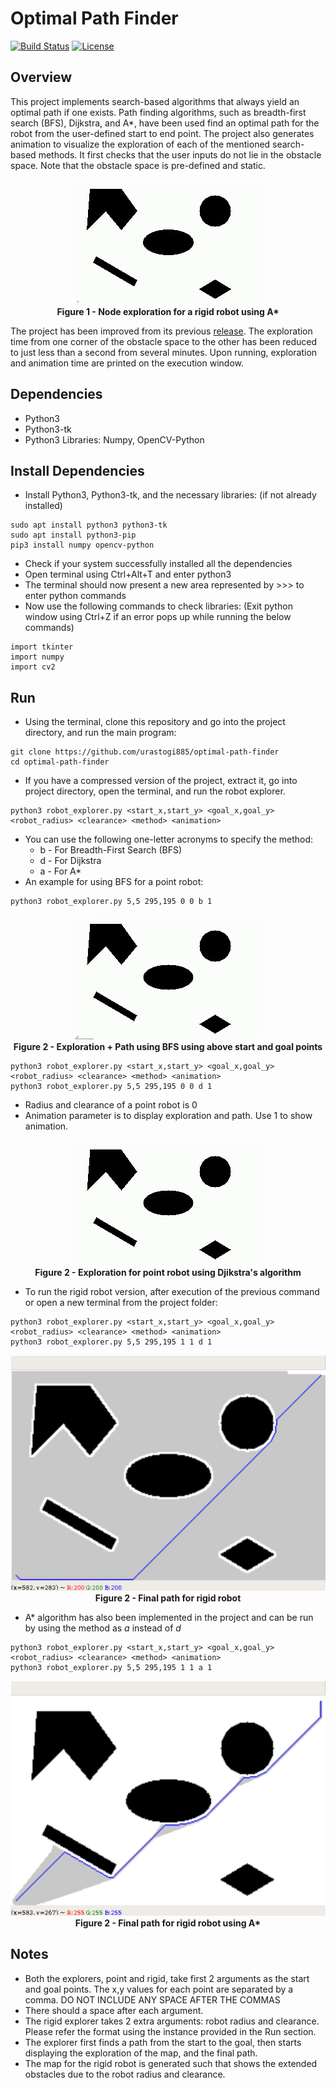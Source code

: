 # Optimal Path Finder
[![Build Status](https://travis-ci.org/urastogi885/optimal-path-finder.svg?branch=master)](https://travis-ci.org/github/urastogi885/optimal-path-finder)
[![License](https://img.shields.io/badge/License-BSD%203--Clause-blue.svg)](https://github.com/urastogi885/optimal-path-finding/blob/master/LICENSE)

## Overview

This project implements search-based algorithms that always yield an optimal path if one exists. Path finding 
algorithms, such as breadth-first search (BFS), Dijkstra, and A*, have been used find an optimal path for the robot 
from the user-defined start to end point. The project also generates animation to visualize the exploration of each of 
the mentioned search-based methods. It first checks that the user inputs do not lie in the obstacle space. Note that 
the obstacle space is pre-defined and static.

<p align="center">
  <img src="https://github.com/urastogi885/optimal-path-finder/blob/master/images/rigid_robot_exploration.gif">
  <br><b>Figure 1 - Node exploration for a rigid robot using A*</b><br>
</p>

The project has been improved from its previous [release](https://github.com/urastogi885/optimal-path-finder/releases). 
The exploration time from one corner of the obstacle space to the other has been reduced to just less than a second from
 several minutes. Upon running, exploration and animation time are printed on the execution window.

## Dependencies

- Python3
- Python3-tk
- Python3 Libraries: Numpy, OpenCV-Python

## Install Dependencies

- Install Python3, Python3-tk, and the necessary libraries: (if not already installed)
````
sudo apt install python3 python3-tk
sudo apt install python3-pip
pip3 install numpy opencv-python
````

- Check if your system successfully installed all the dependencies
- Open terminal using Ctrl+Alt+T and enter python3
- The terminal should now present a new area represented by >>> to enter python commands
- Now use the following commands to check libraries: (Exit python window using Ctrl+Z if an error pops up while
running the below commands)
````
import tkinter
import numpy
import cv2
````

## Run

- Using the terminal, clone this repository and go into the project directory, and run the main program:
````
git clone https://github.com/urastogi885/optimal-path-finder
cd optimal-path-finder
````

- If you have a compressed version of the project, extract it, go into project directory, open the terminal, and run
the robot explorer.
````
python3 robot_explorer.py <start_x,start_y> <goal_x,goal_y> <robot_radius> <clearance> <method> <animation>
````
- You can use the following one-letter acronyms to specify the method:
    - b - For Breadth-First Search (BFS)
    - d - For Dijkstra
    - a - For A*
- An example for using BFS for a point robot:
````
python3 robot_explorer.py 5,5 295,195 0 0 b 1
````
<p align="center">
  <img src="https://github.com/urastogi885/optimal-path-finder/blob/master/images/exploration_b.gif">
  <br><b>Figure 2 - Exploration + Path using BFS using above start and goal points</b><br>
</p>

````
python3 robot_explorer.py <start_x,start_y> <goal_x,goal_y> <robot_radius> <clearance> <method> <animation>
python3 robot_explorer.py 5,5 295,195 0 0 d 1
````
- Radius and clearance of a point robot is 0
- Animation parameter is to display exploration and path. Use 1 to show animation.

<p align="center">
  <img src="https://github.com/urastogi885/optimal-path-finder/blob/master/images/point_explorer.gif">
  <br><b>Figure 2 - Exploration for point robot using Djikstra's algorithm</b><br>
</p>

- To run the rigid robot version, after execution of the previous command or open a new terminal from the project
folder:
````
python3 robot_explorer.py <start_x,start_y> <goal_x,goal_y> <robot_radius> <clearance> <method> <animation>
python3 robot_explorer.py 5,5 295,195 1 1 d 1
````

<p align="center">
  <img src="https://github.com/urastogi885/optimal-path-finder/blob/master/images/rigid_explorer.png">
  <br><b>Figure 2 - Final path for rigid robot</b><br>
</p>

- A* algorithm has also been implemented in the project and can be run by using the method as *a* instead of *d*
````
python3 robot_explorer.py <start_x,start_y> <goal_x,goal_y> <robot_radius> <clearance> <method> <animation>
python3 robot_explorer.py 5,5 295,195 1 1 a 1
````

<p align="center">
  <img src="https://github.com/urastogi885/optimal-path-finder/blob/master/images/a_star_rigid.png">
  <br><b>Figure 2 - Final path for rigid robot using A*</b><br>
</p>


## Notes

- Both the explorers, point and rigid, take first 2 arguments as the start and goal points. The x,y values for each
point are separated by a comma. DO NOT INCLUDE ANY SPACE AFTER THE COMMAS
- There should a space after each argument.
- The rigid explorer takes 2 extra arguments: robot radius and clearance. Please refer the format using the instance
provided in the Run section.
- The explorer first finds a path from the start to the goal, then starts displaying the exploration of the map, and
the final path.
- The map for the rigid robot is generated such that shows the extended obstacles due to the robot radius and clearance.

